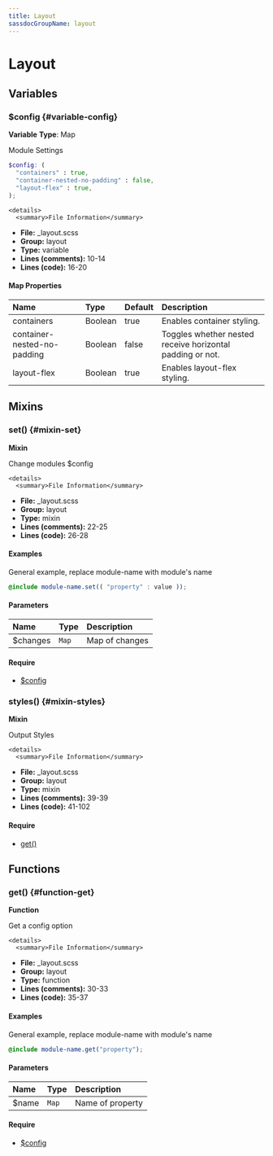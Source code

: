 ```yaml
---
title: Layout
sassdocGroupName: layout
---
```



# Layout





## Variables




<div class="sassdoc-item-header">

###  $config {#variable-config}

  <div class="sassdoc-item-header__labels">
    <span class="tag tag--primary"><strong>Variable</strong></span> <span class="tag"><strong>Type</strong>: Map</span>
  </div>

</div>

  

Module Settings
    
    

``` scss
$config: (
  "containers" : true,
  "container-nested-no-padding" : false,
  "layout-flex" : true,
);
```
  

    <details>
      <summary>File Information</summary>
- **File:** _layout.scss
- **Group:** layout
- **Type:** variable
- **Lines (comments):** 10-14
- **Lines (code):** 16-20
    </details>
    

#### Map Properties


|Name|Type|Default|Description|
|:--|:--|:--|:--|
|containers|Boolean|true|Enables container styling.|
|container-nested-no-padding|Boolean|false|Toggles whether nested receive horizontal padding or not.|
|layout-flex|Boolean|true|Enables layout-flex styling.|

    
  

## Mixins




<div class="sassdoc-item-header">

###  set() {#mixin-set}

  <div class="sassdoc-item-header__labels">
    <span class="tag tag--primary"><strong>Mixin</strong></span>
  </div>

</div>

  

Change modules $config
    
    

    <details>
      <summary>File Information</summary>
- **File:** _layout.scss
- **Group:** layout
- **Type:** mixin
- **Lines (comments):** 22-25
- **Lines (code):** 26-28
    </details>
    

#### Examples

General example, replace module-name with module's name      


``` scss
@include module-name.set(( "property" : value ));
```
  

      

#### Parameters


|Name|Type|Description|
|:--|:--|:--|
|$changes|`Map`|Map of changes|

    

#### Require

- [$config](/sass/base/elements/#variable-config)
  


<div class="sassdoc-item-header">

###  styles() {#mixin-styles}

  <div class="sassdoc-item-header__labels">
    <span class="tag tag--primary"><strong>Mixin</strong></span>
  </div>

</div>

  

Output Styles 
    
    

    <details>
      <summary>File Information</summary>
- **File:** _layout.scss
- **Group:** layout
- **Type:** mixin
- **Lines (comments):** 39-39
- **Lines (code):** 41-102
    </details>
    

#### Require

- [get()](/sass/base/elements/#function-get)
  
  

## Functions




<div class="sassdoc-item-header">

###  get() {#function-get}

  <div class="sassdoc-item-header__labels">
    <span class="tag tag--primary"><strong>Function</strong></span>
  </div>

</div>

  

Get a config option
    
    

    <details>
      <summary>File Information</summary>
- **File:** _layout.scss
- **Group:** layout
- **Type:** function
- **Lines (comments):** 30-33
- **Lines (code):** 35-37
    </details>
    

#### Examples

General example, replace module-name with module's name      


``` scss
@include module-name.get("property");
```
  

      

#### Parameters


|Name|Type|Description|
|:--|:--|:--|
|$name|`Map`|Name of property|

    

#### Require

- [$config](/sass/base/elements/#variable-config)
  
  
  